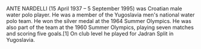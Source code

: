 ANTE NARDELLI (15 April 1937 – 5 September 1995) was Croatian male water polo player. He was a member of the Yugoslavia men's national water polo team. He won the silver medal at the 1964 Summer Olympics. He was also part of the team at the 1960 Summer Olympics, playing seven matches and scoring five goals.[1] On club level he played for Jadran Split in Yugoslavia.
